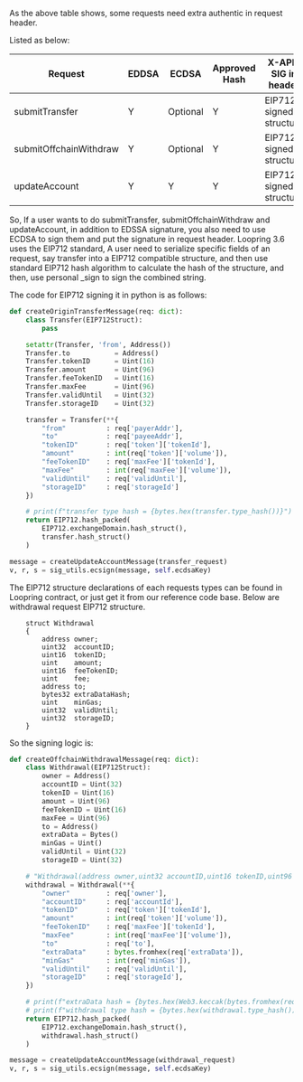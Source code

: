 As the above table shows, some requests need extra authentic in request header.

Listed as below:

| Request                | EDDSA       | ECDSA       | Approved Hash | X-API-SIG in header |
| -----------            | ----------- | ----------- | -----------   | -----------         |
| submitTransfer         | Y           | Optional    | Y             | EIP712 signed structure |
| submitOffchainWithdraw | Y           | Optional    | Y             | EIP712 signed structure |
| updateAccount          | Y           | Y           | Y             | EIP712 signed structure |

So, If a user wants to do submitTransfer, submitOffchainWithdraw and updateAccount, in addition to EDSSA signature, you also need to use ECDSA to sign them and put the signature in request header. Loopring 3.6 uses the EIP712 standard, A user need to serialize specific fields of an request, say transfer into a EIP712 compatible structure, and then use standard EIP712 hash algorithm to calculate the hash of the structure, and then, use personal _sign to sign the combined string.

The code for EIP712 signing it in python is as follows:

```python
def createOriginTransferMessage(req: dict):
    class Transfer(EIP712Struct):
        pass

    setattr(Transfer, 'from', Address())
    Transfer.to           = Address()
    Transfer.tokenID      = Uint(16)
    Transfer.amount       = Uint(96)
    Transfer.feeTokenID   = Uint(16)
    Transfer.maxFee       = Uint(96)
    Transfer.validUntil   = Uint(32)
    Transfer.storageID    = Uint(32)

    transfer = Transfer(**{
        "from"          : req['payerAddr'],
        "to"            : req['payeeAddr'],
        "tokenID"       : req['token']['tokenId'],
        "amount"        : int(req['token']['volume']),
        "feeTokenID"    : req['maxFee']['tokenId'],
        "maxFee"        : int(req['maxFee']['volume']),
        "validUntil"    : req['validUntil'],
        "storageID"     : req['storageId']
    })

    # print(f"transfer type hash = {bytes.hex(transfer.type_hash())}")
    return EIP712.hash_packed(
        EIP712.exchangeDomain.hash_struct(),
        transfer.hash_struct()
    )

message = createUpdateAccountMessage(transfer_request)
v, r, s = sig_utils.ecsign(message, self.ecdsaKey)
```

The EIP712 structure declarations of each requests types can be found in Loopring contract, or just get it from our reference code base. Below are withdrawal request EIP712 structure.

```solidity
    struct Withdrawal
    {
        address owner;
        uint32  accountID;
        uint16  tokenID;
        uint    amount;
        uint16  feeTokenID;
        uint    fee;
        address to;
        bytes32 extraDataHash;
        uint    minGas;
        uint32  validUntil;
        uint32  storageID;
    }
```

So the signing logic is:

```python
def createOffchainWithdrawalMessage(req: dict):
    class Withdrawal(EIP712Struct):
        owner = Address()
        accountID = Uint(32)
        tokenID = Uint(16)
        amount = Uint(96)
        feeTokenID = Uint(16)
        maxFee = Uint(96)
        to = Address()
        extraData = Bytes()
        minGas = Uint()
        validUntil = Uint(32)
        storageID = Uint(32)

    # "Withdrawal(address owner,uint32 accountID,uint16 tokenID,uint96 amount,uint16 feeTokenID,uint96 maxFee,address to,bytes extraData,uint256 minGas,uint32 validUntil,uint32 storageID)"
    withdrawal = Withdrawal(**{
        "owner"         : req['owner'],
        "accountID"     : req['accountId'],
        "tokenID"       : req['token']['tokenId'],
        "amount"        : int(req['token']['volume']),
        "feeTokenID"    : req['maxFee']['tokenId'],
        "maxFee"        : int(req['maxFee']['volume']),
        "to"            : req['to'],
        "extraData"     : bytes.fromhex(req['extraData']),
        "minGas"        : int(req['minGas']),
        "validUntil"    : req['validUntil'],
        "storageID"     : req['storageId'],
    })

    # print(f"extraData hash = {bytes.hex(Web3.keccak(bytes.fromhex(req['extraData'])))}")
    # print(f"withdrawal type hash = {bytes.hex(withdrawal.type_hash())}")
    return EIP712.hash_packed(
        EIP712.exchangeDomain.hash_struct(),
        withdrawal.hash_struct()
    )

message = createUpdateAccountMessage(withdrawal_request)
v, r, s = sig_utils.ecsign(message, self.ecdsaKey)
```
